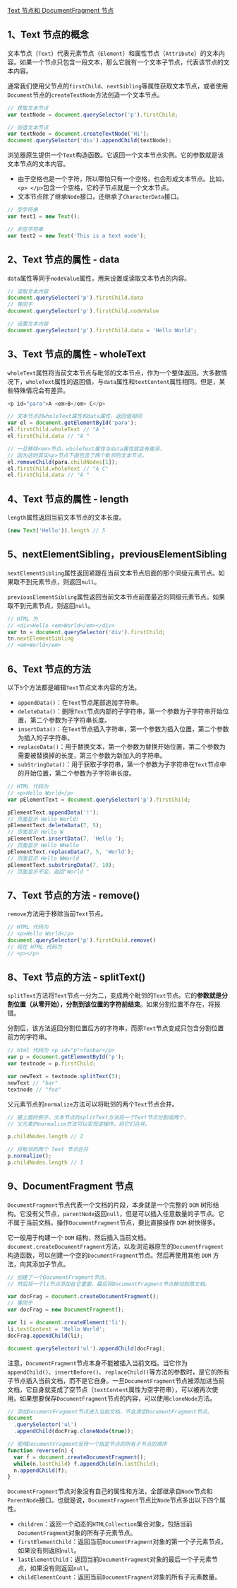 [Text 节点和 DocumentFragment 节点](https://www.wangdoc.com/javascript/dom/text.html)

## 1、Text 节点的概念
文本节点（`Text`）代表元素节点（`Element`）和属性节点（`Attribute`）的文本内容。如果一个节点只包含一段文本，那么它就有一个文本子节点，代表该节点的文本内容。

通常我们使用父节点的`firstChild`、`nextSibling`等属性获取文本节点，或者使用`Document`节点的`createTextNode`方法创造一个文本节点。
```js
// 获取文本节点
var textNode = document.querySelector('p').firstChild;

// 创造文本节点
var textNode = document.createTextNode('Hi');
document.querySelector('div').appendChild(textNode);
```
浏览器原生提供一个`Text`构造函数。它返回一个文本节点实例。它的参数就是该文本节点的文本内容。
- 由于空格也是一个字符，所以哪怕只有一个空格，也会形成文本节点。比如，`<p> </p>`包含一个空格，它的子节点就是一个文本节点。
- 文本节点除了继承`Node`接口，还继承了`CharacterData`接口。
```js
// 空字符串
var text1 = new Text();

// 非空字符串
var text2 = new Text('This is a text node');
```

## 2、Text 节点的属性 - data
`data`属性等同于`nodeValue`属性，用来设置或读取文本节点的内容。
```js
// 读取文本内容
document.querySelector('p').firstChild.data
// 等同于
document.querySelector('p').firstChild.nodeValue

// 设置文本内容
document.querySelector('p').firstChild.data = 'Hello World';
```

## 3、Text 节点的属性 - wholeText
`wholeText`属性将当前文本节点与毗邻的文本节点，作为一个整体返回。大多数情况下，`wholeText`属性的返回值，与`data`属性和`textContent`属性相同。但是，某些特殊情况会有差异。
```js
<p id="para">A <em>B</em> C</p>

// 文本节点的wholeText属性和data属性，返回值相同
var el = document.getElementById('para');
el.firstChild.wholeText // "A "
el.firstChild.data // "A "

// 一旦移除<em>节点，wholeText属性与data属性就会有差异，
// 因为这时其实<p>节点下面包含了两个毗邻的文本节点。
el.removeChild(para.childNodes[1]);
el.firstChild.wholeText // "A C"
el.firstChild.data // "A "
```

## 4、Text 节点的属性 - length
`length`属性返回当前文本节点的文本长度。
```js
(new Text('Hello')).length // 5
```

## 5、nextElementSibling，previousElementSibling
`nextElementSibling`属性返回紧跟在当前文本节点后面的那个同级元素节点。如果取不到元素节点，则返回`null`。

`previousElementSibling`属性返回当前文本节点前面最近的同级元素节点。如果取不到元素节点，则返回`null`。
```js
// HTML 为
// <div>Hello <em>World</em></div>
var tn = document.querySelector('div').firstChild;
tn.nextElementSibling
// <em>World</em>
```

## 6、Text 节点的方法
以下`5`个方法都是编辑`Text`节点文本内容的方法。
- `appendData()`：在`Text`节点尾部追加字符串。
- `deleteData()`：删除`Text`节点内部的子字符串，第一个参数为子字符串开始位置，第二个参数为子字符串长度。
- `insertData()`：在`Text`节点插入字符串，第一个参数为插入位置，第二个参数为插入的子字符串。
- `replaceData()`：用于替换文本，第一个参数为替换开始位置，第二个参数为需要被替换掉的长度，第三个参数为新加入的字符串。
- `subStringData()`：用于获取子字符串，第一个参数为子字符串在`Text`节点中的开始位置，第二个参数为子字符串长度。
```js
// HTML 代码为
// <p>Hello World</p>
var pElementText = document.querySelector('p').firstChild;

pElementText.appendData('!');
// 页面显示 Hello World!
pElementText.deleteData(7, 5);
// 页面显示 Hello W
pElementText.insertData(7, 'Hello ');
// 页面显示 Hello WHello
pElementText.replaceData(7, 5, 'World');
// 页面显示 Hello WWorld
pElementText.substringData(7, 10);
// 页面显示不变，返回"World "
```
## 7、Text 节点的方法 - remove()
`remove`方法用于移除当前`Text`节点。
```js
// HTML 代码为
// <p>Hello World</p>
document.querySelector('p').firstChild.remove()
// 现在 HTML 代码为
// <p></p>
```
## 8、Text 节点的方法 - splitText()
`splitText`方法将`Text`节点一分为二，变成两个毗邻的`Text`节点。它的**参数就是分割位置（从零开始），分割到该位置的字符前结束**。如果分割位置不存在，将报错。

分割后，该方法返回分割位置后方的字符串，而原`Text`节点变成只包含分割位置前方的字符串。
```js
// html 代码为 <p id="p">foobar</p>
var p = document.getElementById('p');
var textnode = p.firstChild;

var newText = textnode.splitText(3);
newText // "bar"
textnode // "foo"
```
父元素节点的`normalize`方法可以将毗邻的两个`Text`节点合并。
```js
// 接上面的例子，文本节点的splitText方法将一个Text节点分割成两个，
// 父元素的normalize方法可以实现逆操作，将它们合并。

p.childNodes.length // 2

// 将毗邻的两个 Text 节点合并
p.normalize();
p.childNodes.length // 1
```

## 9、DocumentFragment 节点
`DocumentFragment`节点代表一个文档的片段，本身就是一个完整的 `DOM` 树形结构。它没有父节点，`parentNode`返回`null`，但是可以插入任意数量的子节点。它不属于当前文档，操作`DocumentFragment`节点，要比直接操作 `DOM` 树快得多。

它一般用于构建一个 `DOM` 结构，然后插入当前文档。`document.createDocumentFragment`方法，以及浏览器原生的`DocumentFragment`构造函数，可以创建一个空的`DocumentFragment`节点。然后再使用其他 `DOM` 方法，向其添加子节点。

```js
// 创建了一个DocumentFragment节点，
// 然后将一个li节点添加在它里面，最后将DocumentFragment节点移动到原文档。

var docFrag = document.createDocumentFragment();
// 等同于
var docFrag = new DocumentFragment();

var li = document.createElement('li');
li.textContent = 'Hello World';
docFrag.appendChild(li);

document.querySelector('ul').appendChild(docFrag);
```
注意，`DocumentFragment`节点本身不能被插入当前文档。当它作为`appendChild()`、`insertBefore()`、`replaceChild()`等方法的参数时，是它的所有子节点插入当前文档，而不是它自身。一旦`DocumentFragment`节点被添加进当前文档，它自身就变成了空节点（`textContent`属性为空字符串），可以被再次使用。如果想要保存`DocumentFragment`节点的内容，可以使用`cloneNode`方法。
```js
// 添加DocumentFragment节点进入当前文档，不会清空DocumentFragment节点。
document
  .querySelector('ul')
  .appendChild(docFrag.cloneNode(true));

// 使用DocumentFragment反转一个指定节点的所有子节点的顺序
function reverse(n) {
  var f = document.createDocumentFragment();
  while(n.lastChild) f.appendChild(n.lastChild);
  n.appendChild(f);
}
```
`DocumentFragment`节点对象没有自己的属性和方法，全部继承自`Node`节点和`ParentNode`接口。也就是说，`DocumentFragment`节点比`Node`节点多出以下四个属性。
- `children`：返回一个动态的`HTMLCollection`集合对象，包括当前`DocumentFragment`对象的所有子元素节点。
- `firstElementChild`：返回当前`DocumentFragment`对象的第一个子元素节点，如果没有则返回`null`。
- `lastElementChild`：返回当前`DocumentFragment`对象的最后一个子元素节点，如果没有则返回`null`。
- `childElementCount`：返回当前`DocumentFragment`对象的所有子元素数量。
